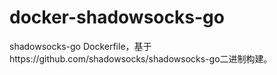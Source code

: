 # docker-shadowsocks-go
shadowsocks-go Dockerfile，基于https://github.com/shadowsocks/shadowsocks-go二进制构建。
